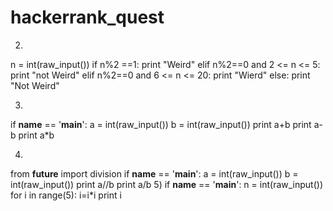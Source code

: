 # hackerrank_quest

2)
n = int(raw_input())
    if n%2 ==1:
        print "Weird"
    elif n%2==0 and 2 <= n <= 5:
        print "not Weird"
    elif n%2==0 and 6 <= n <= 20:
        print "Wierd"
    else:
        print "Not Weird"
        
3)
if __name__ == '__main__':
    a = int(raw_input())
    b = int(raw_input())
    print a+b
    print a-b
    print a*b
    
4)
from __future__ import division
if __name__ == '__main__':
    a = int(raw_input())
    b = int(raw_input())
    print a//b
    print a/b
5)
if __name__ == '__main__':
    n = int(raw_input())
    for i in range(5):
        i=i*i
        print i

